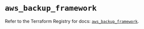 # `aws_backup_framework`

Refer to the Terraform Registry for docs: [`aws_backup_framework`](https://registry.terraform.io/providers/hashicorp/aws/5.54.1/docs/resources/backup_framework).
